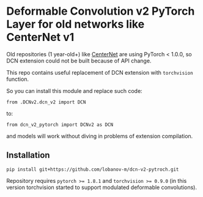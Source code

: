 # Deformable Convolution v2 PyTorch Layer for old networks like CenterNet v1
Old repositories (1 year-old+) like [CenterNet](https://github.com/xingyizhou/CenterNet) 
are using PyTorch < 1.0.0, so DCN extension could not be built because of API change.

This repo contains useful replacement of DCN extension with `torchvision` function.

So you can install this module and replace such code:
```
from .DCNv2.dcn_v2 import DCN
```
to:
```
from dcn_v2_pytorch import DCNv2 as DCN
```
and models will work without diving in problems of extension compilation.

## Installation
```
pip install git+https://github.com/lobanov-m/dcn-v2-pytroch.git
```
Repository requires `pytorch >= 1.8.1` and `torchvision >= 0.9.0` 
(in this version torchvision started to support modulated deformable convolutions).